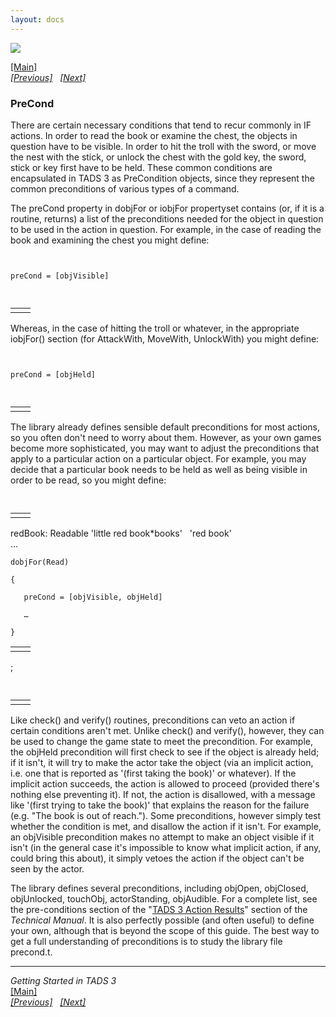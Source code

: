 ```yaml
---
layout: docs
---
```



[<img src="topbar.jpg" data-border="0" />](index.html)





[\[Main\]](index.html)  
*[\[Previous\]](action.html)   [\[Next\]](remap.html)*

### PreCond

There are certain necessary conditions that tend to recur commonly in IF
actions. In order to read the book or examine the chest, the objects in
question have to be visible. In order to hit the troll with the sword,
or move the nest with the stick, or unlock the chest with the gold key,
the sword, stick or key first have to be held. These common conditions
are encapsulated in TADS 3 as PreCondition objects, since they represent
the common preconditions of various types of a command.

  
The preCond property in dobjFor or iobjFor propertyset contains (or, if
it is a routine, returns) a list of the preconditions needed for the
object in question to be used in the action in question. For example, in
the case of reading the book and examining the chest you might define:  

` `

`preCond = [objVisible] `

` `

|     |     |
|-----|-----|
|     |     |

Whereas, in the case of hitting the troll or whatever, in the
appropriate iobjFor() section (for AttackWith, MoveWith, UnlockWith) you
might define:  

` `

`preCond = [objHeld] `

` `

|     |     |
|-----|-----|
|     |     |

The library already defines sensible default preconditions for most
actions, so you often don't need to worry about them. However, as your
own games become more sophisticated, you may want to adjust the
preconditions that apply to a particular action on a particular object.
For example, you may decide that a particular book needs to be held as
well as being visible in order to be read, so you might define:  

` `

|     |     |
|-----|-----|
|     |     |

redBook: Readable 'little red book\*books'   'red book'  
…  

`dobjFor(Read) `

`{ `

`   preCond = [objVisible, objHeld] `

`   … `

`} `

|     |     |
|-----|-----|
|     |     |

;  

` `

|     |     |
|-----|-----|
|     |     |

Like check() and verify() routines, preconditions can veto an action if
certain conditions aren't met. Unlike check() and verify(), however,
they can be used to change the game state to meet the precondition. For
example, the objHeld precondition will first check to see if the object
is already held; if it isn't, it will try to make the actor take the
object (via an implicit action, i.e. one that is reported as '(first
taking the book)' or whatever). If the implicit action succeeds, the
action is allowed to proceed (provided there's nothing else preventing
it). If not, the action is disallowed, with a message like '(first
trying to take the book)' that explains the reason for the failure (e.g.
"The book is out of reach."). Some preconditions, however simply test
whether the condition is met, and disallow the action if it isn't. For
example, an objVisible precondition makes no attempt to make an object
visible if it isn't (in the general case it's impossible to know what
implicit action, if any, could bring this about), it simply vetoes the
action if the object can't be seen by the actor.  
  
The library defines several preconditions, including objOpen, objClosed,
objUnlocked, touchObj, actorStanding, objAudible. For a complete list,
see the pre-conditions section of the
"<a href="../techman/t3res.html#precond" target="_top">TADS 3 Action
Results</a>" section of the *Technical Manual*. It is also perfectly
possible (and often useful) to define your own, although that is beyond
the scope of this guide. The best way to get a full understanding of
preconditions is to study the library file precond.t.  
  

------------------------------------------------------------------------

*Getting Started in TADS 3*  
[\[Main\]](index.html)  
*[\[Previous\]](action.html)   [\[Next\]](remap.html)*


